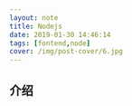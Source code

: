 ```yaml
---
layout: note
title: Nodejs
date: 2019-01-30 14:46:14
tags: [fontend,node]  
cover: /img/post-cover/6.jpg
---
```

## 介绍